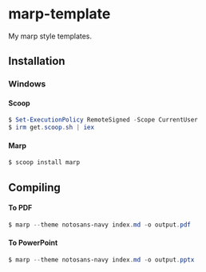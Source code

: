 # marp-template
My marp style templates.


## Installation

### Windows
#### Scoop
```powershell
$ Set-ExecutionPolicy RemoteSigned -Scope CurrentUser
$ irm get.scoop.sh | iex
```

#### Marp
```powershell
$ scoop install marp
```



## Compiling

#### To PDF
```powershell
$ marp --theme notosans-navy index.md -o output.pdf
```

#### To PowerPoint
```powershell
$ marp --theme notosans-navy index.md -o output.pptx
```

